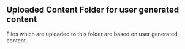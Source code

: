 ## Uploaded Content Folder for user generated content 

Files which are uploaded to this folder are based on user generated content.